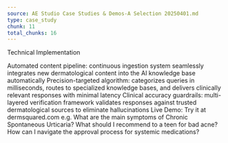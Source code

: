 ```yaml
---
source: AE Studio Case Studies & Demos-A Selection 20250401.md
type: case_study
chunk: 11
total_chunks: 16
---
```


Technical Implementation

Automated content pipeline: continuous ingestion system seamlessly integrates new dermatological content into the AI knowledge base automatically
Precision-targeted algorithm: categorizes queries in milliseconds, routes to specialized knowledge bases, and delivers clinically relevant responses with minimal latency
Clinical accuracy guardrails: multi-layered verification framework validates responses against trusted dermatological sources to eliminate hallucinations
Live Demo:
Try it at dermsquared.com
e.g. What are the main symptoms of Chronic Spontaneous Urticaria? What should I recommend to a teen for bad acne? How can I navigate the approval process for systemic medications?